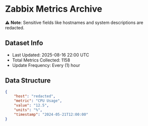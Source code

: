 # Zabbix Metrics Archive

⚠️ **Note**: Sensitive fields like hostnames and system descriptions are redacted.

## Dataset Info
- Last Updated: 2025-08-16 22:00 UTC
- Total Metrics Collected: 1158
- Update Frequency: Every (1) hour

## Data Structure
```json
{
    "host": "redacted",
    "metric": "CPU Usage",
    "value": "12.5",
    "units": "%",
    "timestamp": "2024-05-21T12:00:00"
}
```
